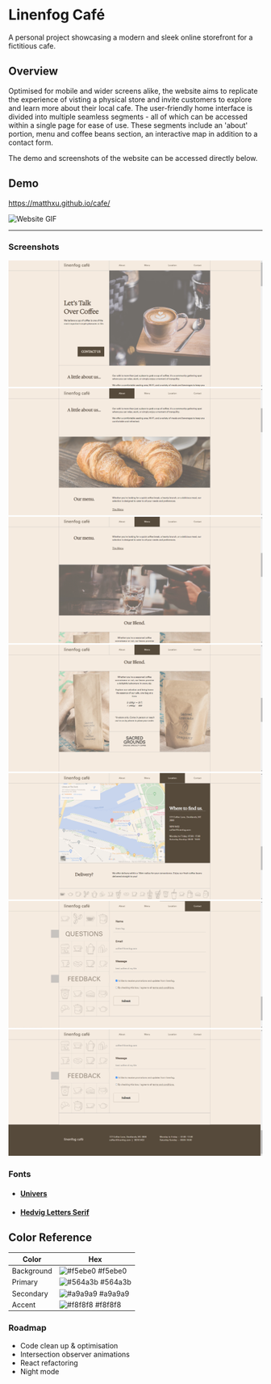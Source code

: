 # Linenfog Café

A personal project showcasing a modern and sleek online storefront for a fictitious cafe.

## Overview

Optimised for mobile and wider screens alike, the website aims to replicate the experience of visting a physical store and invite customers to explore and learn more about their local cafe. The user-friendly home interface is divided into multiple seamless segments - all of which can be accessed within a single page for ease of use. These segments include an 'about' portion, menu and coffee beans section, an interactive map in addition to a contact form.

The demo and screenshots of the website can be accessed directly below.

## Demo

https://matthxu.github.io/cafe/

![Website GIF](./assets/screenshots/cafe_gif.gif)

---

### Screenshots

![Website Screenshot 1](./assets/screenshots/1.png)
![Website Screenshot 2](./assets/screenshots/2.png)
![Website Screenshot 3](./assets/screenshots/3.png)
![Website Screenshot 4](./assets/screenshots/4.png)
![Website Screenshot 5](./assets/screenshots/5.png)
![Website Screenshot 6](./assets/screenshots/6.png)
![Website Screenshot 7](./assets/screenshots/7.png)

### Fonts

-   #### [Univers](https://font.download/font/univers)

-   #### [Hedvig Letters Serif](https://fonts.google.com/specimen/Hedvig+Letters+Serif)

## Color Reference

| Color      | Hex                                                              |
| ---------- | ---------------------------------------------------------------- |
| Background | ![#f5ebe0](https://via.placeholder.com/10/f5ebe0?text=+) #f5ebe0 |
| Primary    | ![#564a3b](https://via.placeholder.com/10/564a3b?text=+) #564a3b |
| Secondary  | ![#a9a9a9](https://via.placeholder.com/10/a9a9a9?text=+) #a9a9a9 |
| Accent     | ![#f8f8f8](https://via.placeholder.com/10/f8f8f8?text=+) #f8f8f8 |

### Roadmap

-   Code clean up & optimisation
-   Intersection observer animations
-   React refactoring
-   Night mode

